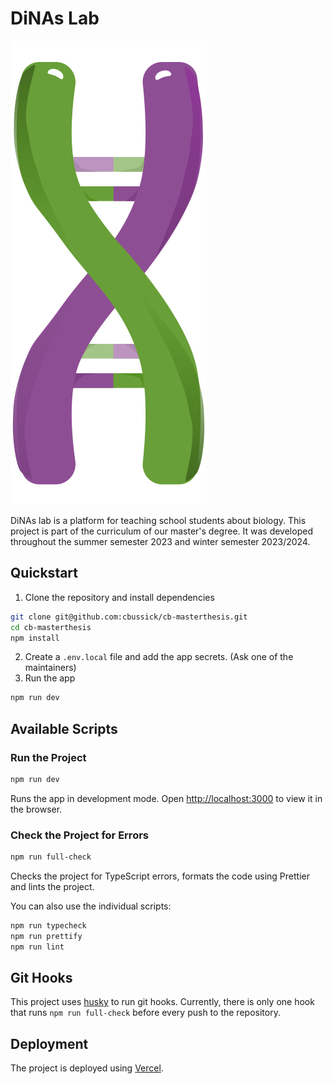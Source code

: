 # DiNAs Lab

![DiNAs Lab Logo](public/logo/dinaslab-logo-simple.svg)

DiNAs lab is a platform for teaching school students about biology. This project is part of the curriculum of our master's degree. It was developed throughout the summer semester 2023 and winter semester 2023/2024.

## Quickstart

1. Clone the repository and install dependencies

```bash
git clone git@github.com:cbussick/cb-masterthesis.git
cd cb-masterthesis
npm install
```

2. Create a `.env.local` file and add the app secrets. (Ask one of the maintainers)
3. Run the app

```bash
npm run dev
```

## Available Scripts

### Run the Project

```bash
npm run dev
```

Runs the app in development mode.
Open [http://localhost:3000](http://localhost:3000) to view it in the browser.

### Check the Project for Errors

```bash
npm run full-check
```

Checks the project for TypeScript errors, formats the code using Prettier and lints the project.

You can also use the individual scripts:

```bash
npm run typecheck
npm run prettify
npm run lint
```

## Git Hooks

This project uses [husky](https://github.com/typicode/husky) to run git hooks. Currently, there is only one hook that runs `npm run full-check` before every push to the repository.

## Deployment

The project is deployed using [Vercel](https://vercel.com/).

